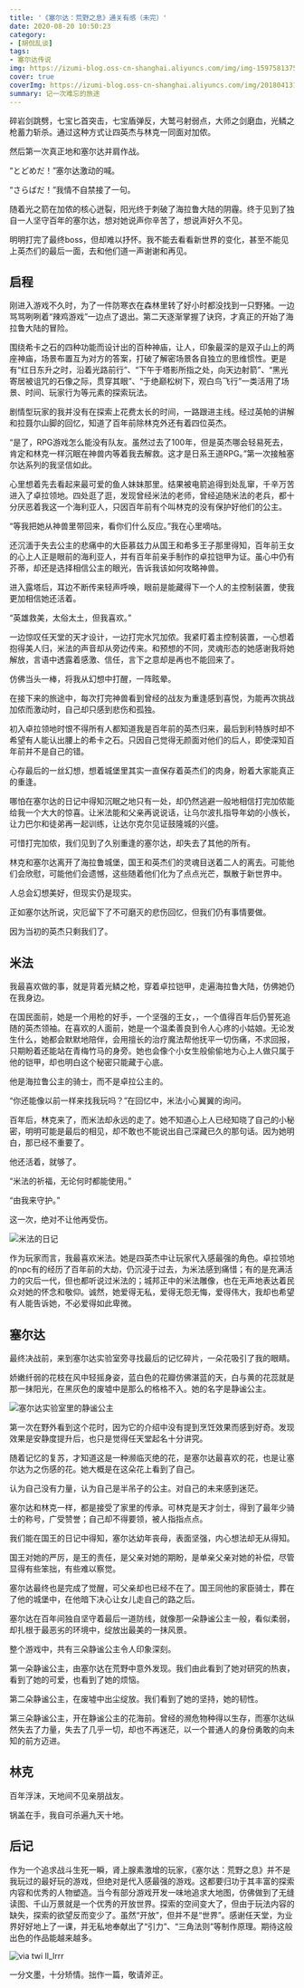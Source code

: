 ```yaml
---
title: '《塞尔达：荒野之息》通关有感（未完）'
date: 2020-08-20 10:50:23
category: 
- [胡侃乱谈]
tags: 
- 塞尔达传说
img: https://izumi-blog.oss-cn-shanghai.aliyuncs.com/img/img-159758137576917fbbd31c8760f938deca034e91c98f5.jpg
cover: true
coverImg: https://izumi-blog.oss-cn-shanghai.aliyuncs.com/img/20180413101445_VXV2l.png
summary: 记一次难忘的旅途
---
```



碎岩剑跳劈，七宝匕首突击，七宝盾弹反，大鹫弓射弱点，大师之剑磨血，光鳞之枪蓄力斩杀。通过这种方式让四英杰与林克一同面对加侬。

然后第一次真正地和塞尔达并肩作战。

“とどめだ！”塞尔达激动的喊。

“さらばだ！”我情不自禁接了一句。

随着光之箭在加侬的核心迸裂，阳光终于刺破了海拉鲁大陆的阴霾。终于见到了独自一人坚守百年的塞尔达，想对她说声你辛苦了，想说声好久不见。

明明打完了最终boss，但却难以抒怀。我不能去看看新世界的变化，甚至不能见上英杰们的最后一面，去和他们道一声谢谢和再见。
 <!--more-->

##  启程

刚进入游戏不久时，为了一件防寒衣在森林里转了好小时都没找到一只野猪。一边骂骂咧咧着“辣鸡游戏”一边点了退出。第二天逐渐掌握了诀窍，才真正的开始了海拉鲁大陆的冒险。

围绕希卡之石的四种功能而设计出的百种神庙，让人，印象最深的是双子山上的两座神庙，场景布置互为对方的答案，打破了解密场景各自独立的思维惯性。更是有“红日东升之时，沿着光路前行”、“下午于塔影所指之处，向天边射箭”、“黑光寄居被诅咒的石像之际，贯穿其眼”、“于绝巅松树下，观白鸟飞行”一类活用了场景、时间、玩家行为等元素的探索玩法。

剧情型玩家的我并没有在探索上花费太长的时间，一路跟进主线。经过英帕的讲解和拉聂尔山脚的回忆，知道了百年前除林克外还有着四位英杰。

“是了，RPG游戏怎么能没有队友。虽然过去了100年，但是英杰哪会轻易死去，肯定和林克一样沉眠在神兽内等着我去解救。这才是日系王道RPG。”第一次接触塞尔达系列的我坚信如此。

心里想着先去看起来最可爱的鱼人妹妹那里。结果被电箭追得到处乱窜，千辛万苦进入了卓拉领地。四处逛了逛，发现曾经米法的老师，曾经追随米法的老兵，都十分厌恶着我这一个海利亚人，只因百年前有个叫林克的没有保护好他们的公主。

“等我把她从神兽里带回来，看你们什么反应。”我在心里嘀咕。

还沉湎于失去公主的悲痛中的大臣慕兹力从国王和希多王子那里得知，百年前王女的心上人正是眼前的海利亚人，并有百年前亲手制作的卓拉铠甲为证。虽心中仍有芥蒂，却还是选择相信公主的眼光，告诉我该如何攻略神兽。

进入露塔后，耳边不断传来轻声呼唤，眼前是能藏得下一个人的主控制装置，使我更加相信她还活着。

“英雄救美，太俗太土，但我喜欢。”

一边惊叹任天堂的天才设计，一边打完水咒加侬。我紧盯着主控制装置，一心想着抱得美人归，米法的声音却从旁边传来。和预想的不同，灵魂形态的她感谢我将她解放，言语中透露着感激、信任，言下之意却是再也不能回来了。

仿佛当头一棒，将我从幻想中打醒，一阵眩晕。

在接下来的旅途中，每次打完神兽看到曾经的战友为重逢感到喜悦，为能再次挑战加侬而激动时，自己却只感到悲伤和孤独。

初入卓拉领地时恨不得所有人都知道我是百年前的英杰归来，最后到利特族时却不希望有人能认出腰上的希卡之石。只因自己觉得无颜面对他们的后人，即使深知百年前并不是自己的错。

心存最后的一丝幻想，想着城堡里其实一直保存着英杰们的肉身，盼着大家能真正的重逢。

哪怕在塞尔达的日记中得知沉眠之地只有一处，却仍然逃避一般地相信打完加侬能给我一个大大的惊喜。让米法能和父亲再说说话，让乌尔波扎指导年幼的小族长，让力巴尔和徒弟再一起训练，让达尔克尔见证鼓隆城的兴盛。

可惜打完加侬，我们见到了久别重逢的塞尔达，却失去了其他的所有。

林克和塞尔达离开了海拉鲁城堡，国王和英杰们的灵魂目送着二人的离去。可能他们会欣慰，可能他们会遗憾，这些随着他们化为了点点光芒，飘散于新世界中。

人总会幻想美好，但现实仍是现实。

正如塞尔达所说，灾厄留下了不可磨灭的悲伤回忆，但我们仍有事情要做。

因为当初的英杰只剩我们了。

## 米法

我最喜欢做的事，就是背着光鳞之枪，穿着卓拉铠甲，走遍海拉鲁大陆，仿佛她仍在我身边。

在国民面前，她是一个用枪的好手，一个坚强的王女，，一个值得百年后仍誓死追随的英杰领袖。在喜欢的人面前，她是一个温柔善良到令人心疼的小姑娘。无论发生什么，她都会默默地陪伴，会用擅长的治疗魔法帮他抚平一切伤痛，不求回报，只期盼着还能站在青梅竹马的身旁。她也会像个小女生般偷偷地为心上人做只属于他的铠甲，却也明白这个秘密只能藏于心底。

他是海拉鲁公主的骑士，而不是卓拉公主的。

“你还能像以前一样来找我玩吗？”在回忆中，米法小心翼翼的询问。

百年后，林克来了，而米法却永远的走了。她不知道心上人已经知晓了自己的小秘密，明明可能是最后的相见，却不敢也不能说出自己深藏已久的那句话。因为她明白，那已经不重要了。

他还活着，就够了。

“米法的祈福，无论何时都能使用。”

“由我来守护。”

这一次，绝对不让他再受伤。

![米法的日记](https://izumi-blog.oss-cn-shanghai.aliyuncs.com/img/pict_022.jpg)

作为玩家而言，我最喜欢米法。她是四英杰中让玩家代入感最强的角色。卓拉领地的npc有的经历了百年前的大劫，仍沉浸于过去，为米法感到痛惜；有的是充满活力的灾后一代，但也都听说过米法的；城邦正中的米法雕像，也在无声地表达着民众对她的怀念和敬仰。诚然，她爱得无私，爱得无怨无悔，爱得伟大，我却也希望有人能告诉她，不必爱得如此卑微。

## 塞尔达

最终决战前，来到塞尔达实验室旁寻找最后的记忆碎片，一朵花吸引了我的眼睛。

娇嫩纤弱的花枝在风中轻摇身姿，蓝白色的花瓣仿佛湛蓝的天，白与黄的花蕊就是那一抹阳光，在黑灰色的废墟中是那么的格格不入。她的名字是静谧公主。

![塞尔达实验室里的静谧公主](https://izumi-blog.oss-cn-shanghai.aliyuncs.com/img/pict_018.jpg)

第一次在野外看到这个花时，因为它的介绍中没有提到烹饪效果而感到好奇。发现效果是安静度提升后，也只是觉得任天堂起名十分讲究。

随着记忆的复苏，才知道这是一种濒临灭绝的花，是塞尔达最喜欢的花，也是让塞尔达为之伤感的花。她大概是在这朵花上看到了自己。

认为自己没有力量，认为自己是半吊子的公主。对自己的未来感到迷茫。

塞尔达和林克一样，都是接受了家里的传承。可林克是天才剑士，得到了最年少骑士的称号，广受赞誉；自己却不得要领，被人指指点点。

我们能在国王的日记中得知，塞尔达幼年丧母，表面坚强，内心想法却无从得知。

国王对她的严厉，是王的责任，是父亲对她的期盼，是单亲父亲对她的补偿，尽管显得有些笨拙，有些难以察觉。

塞尔达最终也是完成了觉醒，可父亲却也已经不在了。国王同他的家臣骑士，葬在了他的城堡中，在他暗下决心让女儿走自己的路之后。

塞尔达在百年间独自坚守着最后一道防线，就像那一朵静谧公主一般，看似柔弱，却扎根于最恶劣的环境中，绽放出最美的一抹风景。

整个游戏中，共有三朵静谧公主令人印象深刻。

第一朵静谧公主，由塞尔达在荒野中意外发现。我们由此看到了她对研究的热衷，看到了她的可爱，也看到了她的烦恼。

第二朵静谧公主，在废墟中出尘绽放。我们看到了她的坚持，她的韧性。

第三朵静谧公主，开在静谧公主的花海前。曾经的濒危物种得以生存，而塞尔达纵然失去了力量，失去了几乎一切，却也不再迷茫，以一个普通人的身份勇敢的向未知的前方迈进。

## 林克

百年浮沫，天地间不见亲朋战友。

锅盖在手，我自可杀遍九天十地。





## 后记

作为一个追求战斗生死一瞬，肾上腺素激增的玩家，《塞尔达：荒野之息》并不是我玩过的最好玩的游戏，但绝对是代入感最强的游戏。这都要归功于其丰富的探索内容和优秀的人物塑造。当今有部分游戏开发一味地追求大地图，仿佛做到了无缝读图、千山万景就是一个优秀的开放世界。探索的空间变大了，但由于玩法内容的缺失，探索的欲望反而变少了。虽然“开放”，但并不是“世界”。感谢任天堂，为业界好好地上了一课，并无私地奉献出了“引力”、“三角法则”等制作原理。期待这般出色的作品能越来越多。

![via twi ll_lrrr](https://izumi-blog.oss-cn-shanghai.aliyuncs.com/img/bcf4a4b43568c0db100919f0b2a5cbfa.jpg)

一分文墨，十分矫情。拙作一篇，敬请斧正。